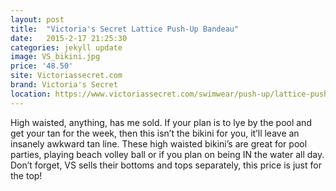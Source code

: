 ```yaml
---
layout: post
title:  "Victoria's Secret Lattice Push-Up Bandeau"
date:   2015-2-17 21:25:30
categories: jekyll update
image: VS_bikini.jpg
price: '48.50'
site: Victoriassecret.com
brand: Victoria's Secret
location: https://www.victoriassecret.com/swimwear/push-up/lattice-push-up-bandeau-forever-sexy?ProductID=206567&CatalogueType=OLS
---
```

High waisted, anything, has me sold. If your plan is to lye by the pool and get your tan for the week, then this isn’t the bikini for you, it’ll leave an insanely awkward tan line. These high waisted bikini’s are great for pool parties, playing beach volley ball or if you plan on being IN the water all day. Don’t forget, VS sells their bottoms and tops separately, this price is just for the top!
